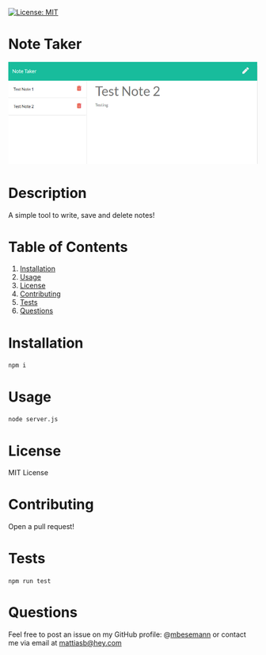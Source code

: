 [![License: MIT](https://img.shields.io/badge/License-MIT-yellow.svg)](https://opensource.org/licenses/MIT)
# Note Taker
![Screenshot](assets/screenshot.png)
# Description
A simple tool to write, save and delete notes!
# Table of Contents
1. [Installation](#installation)
2. [Usage](#usage)
3. [License](#license)
4. [Contributing](#contributing)
5. [Tests](#tests)
6. [Questions](#questions)
# Installation
`npm i`
# Usage
`node server.js`
# License
MIT License
# Contributing
Open a pull request!
# Tests
`npm run test`
# Questions
Feel free to post an issue on my GitHub profile: @[mbesemann](https://github.com/mbesemann)
or contact me via email at mattiasb@hey.com
  